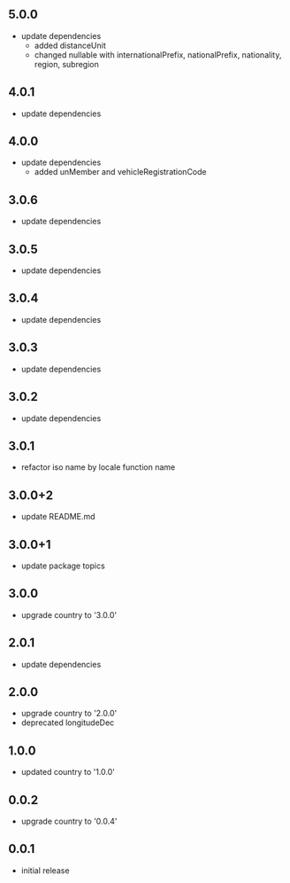 ## 5.0.0

* update dependencies
  - added distanceUnit
  - changed nullable with internationalPrefix, nationalPrefix, nationality, region, subregion

## 4.0.1

* update dependencies

## 4.0.0

* update dependencies
    - added unMember and vehicleRegistrationCode

## 3.0.6

* update dependencies

## 3.0.5

* update dependencies

## 3.0.4

* update dependencies

## 3.0.3

* update dependencies

## 3.0.2

* update dependencies

## 3.0.1

* refactor iso name by locale function name

## 3.0.0+2

* update README.md

## 3.0.0+1

* update package topics

## 3.0.0

* upgrade country to '3.0.0'

## 2.0.1

* update dependencies

## 2.0.0

* upgrade country to '2.0.0'
* deprecated longitudeDec

## 1.0.0

* updated country to '1.0.0'

## 0.0.2

* upgrade country to '0.0.4'

## 0.0.1

* initial release
